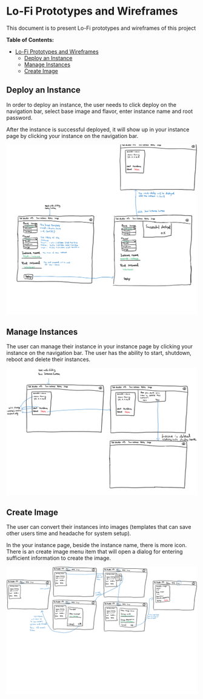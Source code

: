 # Lo-Fi Prototypes and Wireframes

This document is to present Lo-Fi prototypes and wireframes of this project

**Table of Contents:**

- [Lo-Fi Prototypes and Wireframes](#lo-fi-prototypes-and-wireframes)
  - [Deploy an Instance](#deploy-an-instance)
  - [Manage Instances](#manage-instances)
  - [Create Image](#create-image)

## Deploy an Instance

In order to deploy an instance, the user needs to click deploy on the navigation bar, select base image and flavor, enter instance name and root password.

After the instance is successful deployed, it will show up in your instance page by clicking your instance on the navigation bar.

![Deploy an Instance](images/deploy_instance.png)

## Manage Instances

The user can manage their instance in your instance page by clicking your instance on the navigation bar. The user has the ability to start, shutdown, reboot and delete their instances.

![Manage Instances](images/manage_instance.png)

## Create Image

The user can convert their instances into images (templates that can save other users time and headache for system setup).

In the your instance page, beside the instance name, there is more icon. There is an create image menu item that will open a dialog for entering sufficient information to create the image.

![Create Image](images/create_image.png)
